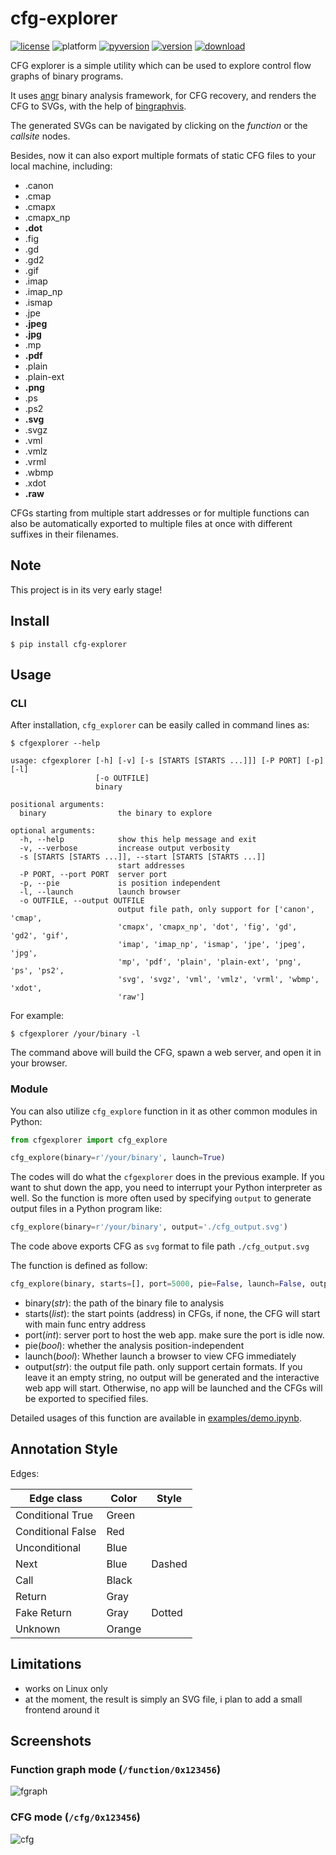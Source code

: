 # cfg-explorer

[![license](https://img.shields.io/github/license/axt/cfg-explorer?style=flat-square)](https://github.com/axt/cfg-explorer)
![platform](https://img.shields.io/badge/platform-Linux-yellowgreen?style=flat-square)
[![pyversion](https://img.shields.io/pypi/pyversions/cfg-explorer?style=flat-square)](https://pypi.org/project/cfg-explorer/)
[![version](https://img.shields.io/pypi/v/cfg-explorer?style=flat-square)](https://pypi.org/project/cfg-explorer/)
[![download](https://img.shields.io/pypi/dm/cfg-explorer?style=flat-square)](https://pypi.org/project/cfg-explorer/)


CFG explorer is a simple utility which can be used to explore control flow graphs of binary programs.

It uses [angr](https://github.com/angr/angr) binary analysis framework, for CFG recovery, and renders the CFG to SVGs, with the help of [bingraphvis](http://github.com/axt/bingraphvis/). 

The generated SVGs can be navigated by clicking on the _function_ or the _callsite_ nodes.

Besides, now it can also export multiple formats of static CFG files to your local machine, including:

- .canon
- .cmap
- .cmapx
- .cmapx_np
- **.dot**
- .fig
- .gd
- .gd2
- .gif
- .imap
- .imap_np
- .ismap
- .jpe
- **.jpeg**
- **.jpg**
- .mp
- **.pdf**
- .plain
- .plain-ext
- **.png**
- .ps
- .ps2
- **.svg**
- .svgz
- .vml
- .vmlz
- .vrml
- .wbmp
- .xdot
- **.raw**

CFGs starting from multiple start addresses or for multiple functions can also be automatically exported to multiple files at once with different suffixes in their filenames.


## Note

This project is in its very early stage!

## Install

```
$ pip install cfg-explorer
```

## Usage

### CLI

After installation, `cfg_explorer` can be easily called in command lines as:

```
$ cfgexplorer --help

usage: cfgexplorer [-h] [-v] [-s [STARTS [STARTS ...]]] [-P PORT] [-p] [-l]
                   [-o OUTFILE]
                   binary

positional arguments:
  binary                the binary to explore

optional arguments:
  -h, --help            show this help message and exit
  -v, --verbose         increase output verbosity
  -s [STARTS [STARTS ...]], --start [STARTS [STARTS ...]]
                        start addresses
  -P PORT, --port PORT  server port
  -p, --pie             is position independent
  -l, --launch          launch browser
  -o OUTFILE, --output OUTFILE
                        output file path, only support for ['canon', 'cmap',
                        'cmapx', 'cmapx_np', 'dot', 'fig', 'gd', 'gd2', 'gif',
                        'imap', 'imap_np', 'ismap', 'jpe', 'jpeg', 'jpg',
                        'mp', 'pdf', 'plain', 'plain-ext', 'png', 'ps', 'ps2',
                        'svg', 'svgz', 'vml', 'vmlz', 'vrml', 'wbmp', 'xdot',
                        'raw']
```

For example:

```
$ cfgexplorer /your/binary -l
```

The command above will build the CFG, spawn a web server, and open it in your browser.

### Module

You can also utilize `cfg_explore` function in it as other common modules in Python:

```py
from cfgexplorer import cfg_explore

cfg_explore(binary=r'/your/binary', launch=True)
```

The codes will do what the `cfgexplorer` does in the previous example. If you want to shut down the app, you need to interrupt your Python interpreter as well. So the function is more often used by specifying `output` to generate output files in a Python program like:

```py
cfg_explore(binary=r'/your/binary', output='./cfg_output.svg')
```

The code above exports CFG as `svg` format to file path `./cfg_output.svg`

The function is defined as follow:

```py
cfg_explore(binary, starts=[], port=5000, pie=False, launch=False, output='')
```

- binary(*str*): the path of the binary file to analysis
- starts(*list*): the start points (address) in CFGs, if none, the CFG will start with main func entry address
- port(*int*): server port to host the web app. make sure the port is idle now.
- pie(*bool*): whether the analysis position-independent
- launch(*bool*): Whether launch a browser to view CFG immediately
- output(*str*): the output file path. only support certain formats. If you leave it an empty string, no output will be generated and the interactive web app will start. Otherwise, no app will be launched and the CFGs will be exported to specified files.

Detailed usages of this function are available in [examples/demo.ipynb](./examples/demo.ipynb).

## Annotation Style

Edges:


Edge class | Color | Style
---------|----------|---------
Conditional True | Green | 
Conditional False | Red | 
Unconditional | Blue|
Next | Blue | Dashed
Call | Black | 
Return | Gray | 
Fake Return | Gray | Dotted
Unknown | Orange | 



## Limitations
* works on Linux only
* at the moment, the result is simply an SVG file, i plan to add a small frontend around it

## Screenshots

### Function graph mode (`/function/0x123456`)
![fgraph][fgraph]

### CFG mode (`/cfg/0x123456`)

![cfg][cfg]


[fgraph]: http://i.imgur.com/9c1Ah9y.png
[cfg]: http://i.imgur.com/UrFroxt.png

